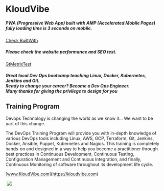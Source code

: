# KloudVibe
##### PWA (Progressive Web App) built with AMP (Accelerated Mobile Pages) fully loading time is 3 seconds on mobile. 
[Check BuiltWith](https://builtwith.com/kloudvibe.com)
##### Please check the website performance and SEO test.
[GtMetrixTest](https://gtmetrix.com/reports/kloudvibe.com/KmV71euT) 
##### Great local Dev Ops bootcamp teaching Linux, Docker, Kubernetes, Jenkins and Git.<br>Ready to change your career? Become a Dev Ops Engineer.<br>Many thanks for giving the privilege to design for you
## Training Program
Devops
Technology is changing the world as we know it... We want to be part of this change.

The DevOps Training Program will provide you with in-depth knowledge of various DevOps tools including Linux, AWS, GCP, Terraform, Git, Jenkins, Docker, Ansible, Puppet, Kubernetes and Nagios. This training is completely hands-on and designed in a way to help you become a practitioner through best practices in Continuous Development, Continuous Testing, Configuration Management and Continuous Integration, and finally, Continuous Monitoring of software throughout its development life cycle.

[www.KloudVibe.com](https://kloudvibe.com)

![]()
[<img src="https://github.com/Flomastermod/KloudVibe/blob/master/images/kloudvibe.com_%20(3).png">](https://kloudvibe.com)
